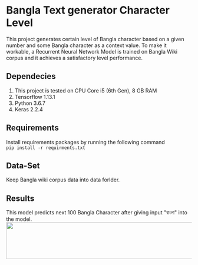 <h1>Bangla Text generator Character Level</h1>
<p>This project generates certain level of Bangla character based on a given number and some Bangla character as a context 
value. To make it workable, a Recurrent Neural Network Model is trained on Bangla Wiki corpus and it achieves a satisfactory
level performance. </p>

## Dependecies
1. This project is tested on CPU Core i5 (6th Gen), 8 GB RAM
2. Tensorflow 1.13.1
3. Python 3.6.7
4. Keras 2.2.4 

## Requirements 
Install requirements packages by running the following command <br>
```pip install -r requirments.txt```

## Data-Set
Keep Bangla wiki corpus data into data forlder. 
## Results
This model predicts next 100 Bangla Character after giving input "বাংলা" into the model.
<img src="Images/result_ctg.png" width="550" height="100">
